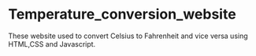 # Temperature_conversion_website
These website used to convert Celsius to Fahrenheit and vice versa using HTML,CSS and Javascript.
